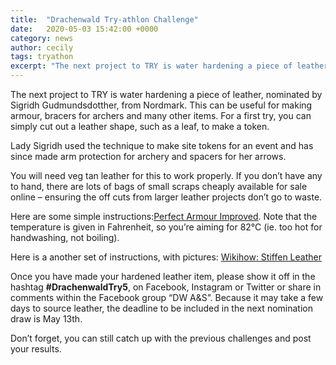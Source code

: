 ```yaml
---
title:  "Drachenwald Try-athlon Challenge"
date:   2020-05-03 15:42:00 +0000
category: news
author: cecily
tags: tryathon
excerpt: "The next project to TRY is water hardening a piece of leather"
---
```

The next project to TRY is water hardening a piece of leather, nominated by Sigridh Gudmundsdotther, from Nordmark. This can be useful for making armour, bracers for archers and many other items. For a first try, you can simply cut out a leather shape, such as a leaf, to make a token.

Lady Sigridh used the technique to make site tokens for an event and has since made arm protection for archery and spacers for her arrows. 

You will need veg tan leather for this to work properly. If you don’t have any to hand, there are lots of bags of small scraps cheaply available for sale online – ensuring the off cuts from larger leather projects don’t go to waste.

Here are some simple instructions:[Perfect Armour Improved]( http://www.daviddfriedman.com/Medieval/Articles/Perfect_Armor_Improved.htm). Note that the temperature is given in Fahrenheit, so you’re aiming for 82°C (ie. too hot for handwashing, not boiling).

Here is a another set of instructions, with pictures: [Wikihow: Stiffen Leather](https://www.wikihow.com/Stiffen-Leather)

Once you have made your hardened leather item, please show it off in the hashtag **#DrachenwaldTry5**, on Facebook, Instagram or Twitter or share in comments within the Facebook group “DW A&S”. Because it may take a few days to source leather, the deadline to be included in the next nomination draw is May 13th. 

Don’t forget, you can still catch up with the previous challenges and post your results.
